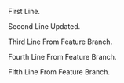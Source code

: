 First Line.

Second Line Updated.

Third Line From Feature Branch.

Fourth Line From Feature Branch.

Fifth Line From Feature Branch.
